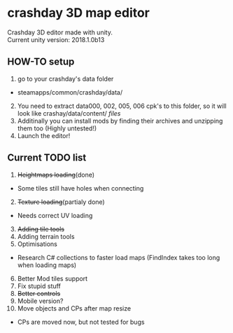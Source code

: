 # crashday 3D map editor
Crashday 3D editor made with unity.  
Current unity version: 2018.1.0b13

## HOW-TO setup
1. go to your crashday's data folder
 * steamapps/common/crashday/data/
2. You need to extract data000, 002, 005, 006 cpk's to this folder, so it will look like
 crashay/data/content/ *files*
3. Additinally you can install mods by finding their archives and unzipping them too (Highly untested!)
4. Launch the editor!

## Current TODO list
1. ~~Heightmaps loading~~(done)
 * Some tiles still have holes when connecting
2. ~~Texture loading~~(partialy done)
 * Needs correct UV loading
3. ~~Adding tile tools~~
4. Adding terrain tools
5. Optimisations
 * Research C# collections to faster load maps (FindIndex takes too long when loading maps)
6. Better Mod tiles support
7. Fix stupid stuff
8. ~~Better controls~~
9. Mobile version?
10. Move objects and CPs after map resize
 * CPs are moved now, but not tested for bugs



